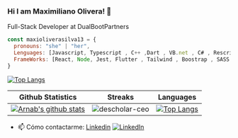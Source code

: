 ### Hi I am Maximiliano Olivera! 👋
Full-Stack Developer at DualBootPartners


```javascript
const maxioliverasilva13 = {
  pronouns: "she" | "her",
  Lenguages: [Javascript, Typescript , C++ ,Dart , VB.net , C# , Rescript , ],
  FrameWorks: [React, Node, Jest, Flutter , Tailwind , Boostrap , SASS , Redux , RTKQuery , NextJs , Context ,  ],
}
```
[![Top Langs](https://github-readme-stats.vercel.app/api/top-langs/?username=maxioliverasilva13&layout=compact&theme=radical)](https://github.com/anuraghazra/github-readme-stats)

|Github Statistics|Streaks|Languages|
|-|-|-|
|[![Arnab's github stats](https://github-readme-stats.vercel.app/api?username=maxioliverasilva13&show_icons=true&theme=dark&hide_title=true)](https://github.com/maxioliverasilva13)|![descholar-ceo](https://github-readme-streak-stats.herokuapp.com/?user=maxioliverasilva13&theme=dark)|[![Top Langs](https://github-readme-stats.vercel.app/api/top-langs/?username=maxioliverasilva13&show_icons=true&theme=dark&layout=compact&hide_title=true)](https://github.com/maxioliverasilva13)

- 📫 Cómo contactarme: [Linkedin](https://www.linkedin.com/in/maxisilva13/) [![LinkedIn](https://avatars.githubusercontent.com/u/357098?s=26&v=4)](https://www.linkedin.com/in/MartinCoimbra/)
